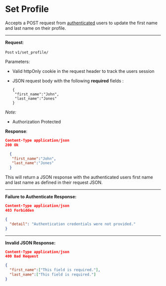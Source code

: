 
# Set Profile
Accepts a POST request from [authenticated](api/authentication.md) users to update the first name and last name on their profile. 

 
----
**Request**:

`Post` `v1/set_profile/`

Parameters:

- Valid httpOnly cookie in the request header to track the users session

- JSON request body with the following **required** fields :
  ```
  {
   "first_name":"John",
   "last_name":"Jones"
  }
  ```

*Note:*

- Authorization Protected 

**Response**:

```json
Content-Type application/json
200 Ok

  {
   "first_name":"John",
   "last_name":"Jones"
  }
```

This will return a JSON response with the authenticated users first name and last name as defined in their request JSON.

----
**Failure to Authenticate Response:**


```json
Content-Type application/json
403 Forbidden

{
  "detail": "Authentication credentials were not provided."
}
```

----
**Invalid JSON Response:**


```json
Content-Type application/json
400 Bad Request

{
  "first_name":["This field is required."],
  "last_name":["This field is required."]
}
```